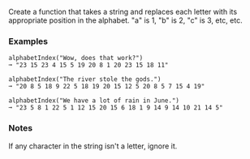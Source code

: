 Create a function that takes a string and replaces each letter with its appropriate position in the alphabet. "a" is 1, "b" is 2, "c" is 3, etc, etc.


### Examples ###
    alphabetIndex("Wow, does that work?")
    ➞ "23 15 23 4 15 5 19 20 8 1 20 23 15 18 11"

    alphabetIndex("The river stole the gods.")
    ➞ "20 8 5 18 9 22 5 18 19 20 15 12 5 20 8 5 7 15 4 19"

    alphabetIndex("We have a lot of rain in June.")
    ➞ "23 5 8 1 22 5 1 12 15 20 15 6 18 1 9 14 9 14 10 21 14 5"


### Notes ###
If any character in the string isn't a letter, ignore it.